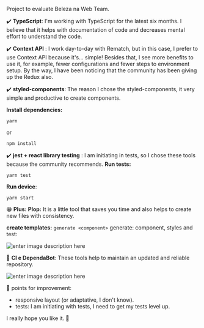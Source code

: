 ﻿Project to evaluate Beleza na Web Team.

:heavy_check_mark:  **TypeScript**: I'm working with TypeScript for the latest six months. I believe that it helps with documentation of code and decreases mental effort to understand the code.


:heavy_check_mark: **Context API** : I work day-to-day with Rematch, but in this case, I prefer to use Context API because it's... simple! Besides that, I see more benefits to use it, for example, fewer configurations and fewer steps to environment setup. By the way, I have been noticing that the community has been giving up the Redux also.

:heavy_check_mark: **styled-components**: 
The reason I chose the styled-components, it very simple and productive to create components.


**Install dependencies:**

    yarn 
or

    npm install

:heavy_check_mark: **jest + react library testing** : I am initiating in tests, so I chose these tools because the community recommends.
**Run tests:**

    yarn test

**Run device**:

    yarn start

:grin: **Plus:**
**Plop:** It is a little tool that saves you time and also helps to create new files with consistency.


**create templates:**
 `generate <component>`
generate: component, styles and test:
 
![enter image description here](https://media.giphy.com/media/LnhryGkQPUJzGqbBAv/giphy.gif)


:green_heart: **CI e DependaBot**: These tools help to maintain an updated and reliable repository.

![enter image description here](https://media.giphy.com/media/S2wvuySTMdA2vOVnTX/giphy.gif)



:construction: points for improvement:
- responsive layout (or adaptative, I don't know).
- tests: I am initiating with tests, I need to get my tests level up. 




I really hope you like it.    :pray:
